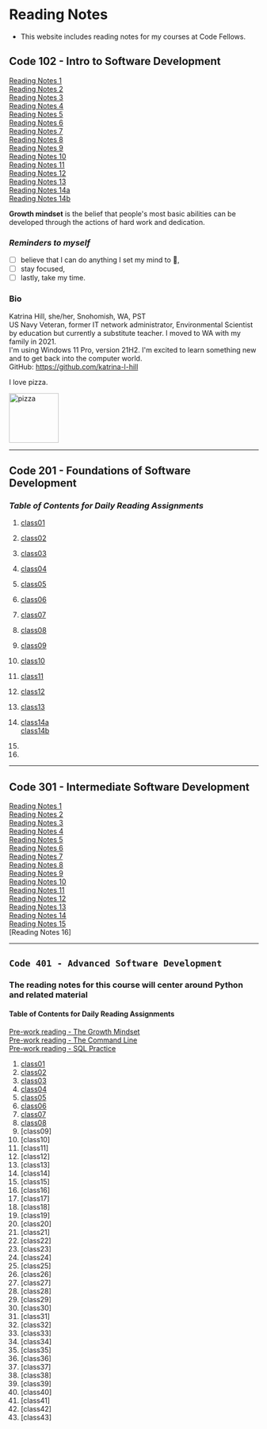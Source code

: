 # Reading Notes

- This website includes reading notes for my courses at Code Fellows.

## Code 102 - Intro to Software Development

[Reading Notes 1](https://katrina-l-hill.github.io/reading-notes-Read-01/)  
[Reading Notes 2](https://katrina-l-hill.github.io/reading-notes-Read-02/)  
[Reading Notes 3](https://katrina-l-hill.github.io/reading-notes-Read-03/)  
[Reading Notes 4](https://katrina-l-hill.github.io/reading-notes-Read-04/)  
[Reading Notes 5](https://katrina-l-hill.github.io/reading-notes-Read-05/)  
[Reading Notes 6](https://katrina-l-hill.github.io/reading-notes-Read-06/)  
[Reading Notes 7](https://katrina-l-hill.github.io/reading-notes-Read-07/)  
[Reading Notes 8](https://katrina-l-hill.github.io/reading-notes-Read-08/)  
[Reading Notes 9](https://katrina-l-hill.github.io/reading-notes-Read-09/)  
[Reading Notes 10](https://katrina-l-hill.github.io/reading-notes-Read-10/)  
[Reading Notes 11](https://katrina-l-hill.github.io/reading-notes-Read-11/)  
[Reading Notes 12](https://katrina-l-hill.github.io/reading-notes-Read-12/)  
[Reading Notes 13](https://katrina-l-hill.github.io/reading-notes-Read-13/)  
[Reading Notes 14a](https://katrina-l-hill.github.io/reading-notes-Read-14a/)  
[Reading Notes 14b](https://katrina-l-hill.github.io/reading-notes-Read-14b/)  

**Growth mindset** is the belief that people's most basic abilities can be developed through the actions of hard work and dedication.

### *Reminders to myself*
  
- [ ]  believe that I can do anything I set my mind to 🙂,
- [ ]  stay focused,
- [ ]  lastly, take my time.

### Bio

Katrina Hill, she/her, Snohomish, WA, PST  
US Navy Veteran, former IT network administrator, Environmental Scientist by education but currently a substitute teacher. I moved to WA with my family in 2021.  
I'm using Windows 11 Pro, version 21H2.
I'm excited to learn something new and to get back into the computer world.  
GitHub: <https://github.com/katrina-l-hill>  

I love pizza.  

<img src="https://user-images.githubusercontent.com/98134026/150919778-2179cd29-66fe-4268-bd13-8e70d46e9595.jpg" alt="pizza" style="width:100px;"/>

---

## Code 201 - Foundations of Software Development

### *Table of Contents for Daily Reading Assignments*  

1. [class01](./class01.md)
2. [class02](/class02.md)
3. [class03](/class03.md)
4. [class04](/class04.md)
5. [class05](/class05.md)
6. [class06](/class06.md)
7. [class07](/class07.md)
8. [class08](/class08.md)
9. [class09](/class09.md)
10. [class10](/class10.md)  
11. [class11](/class11.md)  
12. [class12](/class12.md)  
13. [class13](/class13.md)  
14. [class14a](/class14a.md)  
  [class14b](/class14b.md)

15.
16.

---

## Code 301 - Intermediate Software Development

[Reading Notes 1](/301-class01.md)  
[Reading Notes 2](/301-class02.md)  
[Reading Notes 3](/301-class03.md)  
[Reading Notes 4](/301-class04.md)  
[Reading Notes 5](/301-class05.md)  
[Reading Notes 6](/301-class06.md)  
[Reading Notes 7](/301-class07.md)  
[Reading Notes 8](/301-class08.md)  
[Reading Notes 9](/301-class09.md)  
[Reading Notes 10](/301-class10.md)  
[Reading Notes 11](/301-class11.md)  
[Reading Notes 12](/301-class12.md)  
[Reading Notes 13](/301-class13.md)  
[Reading Notes 14](/301-class14.md)  
[Reading Notes 15](/301-class15.md)  
[Reading Notes 16]  

---

## `Code 401 - Advanced Software Development`

### The reading notes for this course will center around Python and related material

#### **Table of Contents for Daily Reading Assignments**  

   [Pre-work reading - The Growth Mindset](/401-prework.md)  
   [Pre-work reading - The Command Line](/401-prework-2.md)  
   [Pre-work reading - SQL Practice](/401-prework-3.md)  

1. [class01](/401-class01.md)  
2. [class02](/401-class02.md)  
3. [class03](/401-class03.md)  
4. [class04](/401-class04.md)  
5. [class05](/401-class05.md)  
6. [class06](/401-class06.md)  
7. [class07](/401-class07.md)  
8. [class08](/401-class08.md)  
9. [class09]  
10. [class10]  
11. [class11]  
12. [class12]  
13. [class13]  
14. [class14]  
15. [class15]  
16. [class16]  
17. [class17]  
18. [class18]  
19. [class19]  
20. [class20]  
21. [class21]  
22. [class22]  
23. [class23]  
24. [class24]  
25. [class25]  
26. [class26]  
27. [class27]  
28. [class28]  
29. [class29]  
30. [class30]  
31. [class31]  
32. [class32]  
33. [class33]  
34. [class34]  
35. [class35]  
36. [class36]  
37. [class37]  
38. [class38]  
39. [class39]  
40. [class40]  
41. [class41]  
42. [class42]  
43. [class43]  
